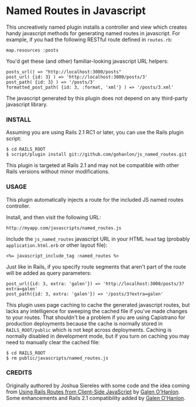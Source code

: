 Named Routes in Javascript
==========================

This uncreatively named plugin installs a controller and view which creates handy javascript methods for generating named routes in javascript. For example, if you had the following RESTful route defined in `routes.rb`:

    map.resources :posts

You'd get these (and other) familiar-looking javascript URL helpers:

    posts_url() => "http://localhost:3000/posts"
    post_url( {id: 3} ) => 'http://localhost:3000/posts/3'
    post_path( {id: 3} ) => '/posts/3'
    formatted_post_path( {id: 3, :format, 'xml'} ) => '/posts/3.xml'

The javascript generated by this plugin does not depend on any third-party javascript library.

### INSTALL

Assuming you are using Rails 2.1 RC1 or later, you can use the Rails plugin script:

    $ cd RAILS_ROOT
    $ script/plugin install git://github.com/gohanlon/js_named_routes.git

This plugin is targeted at Rails 2.1 and may not be compatible with other Rails versions without minor modifications.

### USAGE

This plugin automatically injects a route for the included JS named routes controller.

Install, and then visit the following URL:

    http://myapp.com/javascripts/named_routes.js

Include the `js_named_routes` javascript URL in your HTML `head` tag (probably `application.html.erb` or other layout file):

    <%= javascript_include_tag :named_routes %>

Just like in Rails, if you specify route segments that aren't part of the route will be added as query parameters:

    post_url({id: 3, extra: 'galen'}) => 'http://localhost:3000/posts/3?extra=galen'
    post_path({id: 3, extra: 'galen'}) => '/posts/3?extra=galen'

This plugin uses page caching to cache the generated javascript routes, but lacks any intelligence for sweeping the
cached file if you've made changes to your routes. That shouldn't be a problem if you are using Capistrano for
production deployments because the cache is normally stored in `RAILS_ROOT/public` which is not kept across
deployments. Caching is normally disabled in development mode, but if you turn on caching you may need to manually
clear the cached file:

    $ cd RAILS_ROOT
    $ rm public/javascripts/named_routes.js

### CREDITS

Originally authored by Joshua Siereles with some code and the idea coming from [Using Rails Routes from Client-Side JavaScript](http://gohanlon.com/2007/7/15/using-rails-named-routes-from-client-side-javascript) by [Galen O'Hanlon](http://gohanlon.com). Some enhancements and Rails 2.1 compatibility added by [Galen O'Hanlon](http://gohanlon.com).
